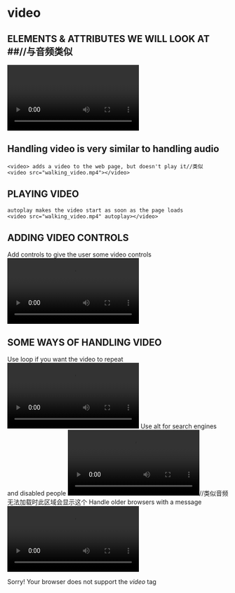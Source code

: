 # video #
## ELEMENTS & ATTRIBUTES WE WILL LOOK AT ##//与音频类似
<video> src attribute
autoplay attribute
controls attribute
loop attribute
alt attribute
ADDING A VIDEO
## Handling video is very similar to handling audio ##
    <video> adds a video to the web page, but doesn't play it//类似
    <video src="walking_video.mp4"></video>
## PLAYING VIDEO ##
    autoplay makes the video start as soon as the page loads
    <video src="walking_video.mp4" autoplay></video>
## ADDING VIDEO CONTROLS ##
Add controls to give the user some video controls
<video src="walking_video.mp4" controls></video>
## SOME WAYS OF HANDLING VIDEO ##
Use loop if you want the video to repeat
    <video src="walking_video.mp4" loop></video>
Use alt for search engines and disabled people
    <video src="walking_video.mp4" alt="Walking the High Junk Peak trail"></video>//类似音频无法加载时此区域会显示这个
Handle older browsers with a message
    <video src="walking_video.mp4" controls>
    <p>Sorry! Your browser does not support the <i>video</i> tag</p>
    </video>